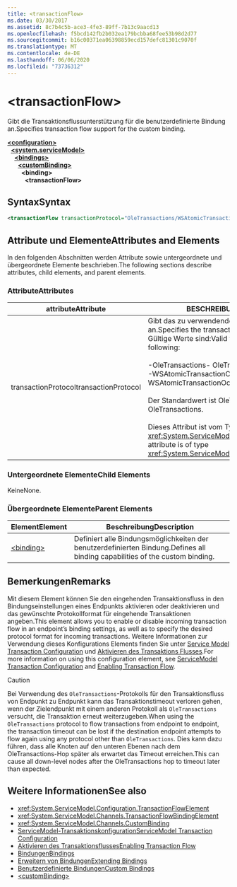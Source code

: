 ```yaml
---
title: <transactionFlow>
ms.date: 03/30/2017
ms.assetid: 8c7b4c5b-ace3-4fe3-89ff-7b13c9aacd13
ms.openlocfilehash: f5bcd142fb2b032ea179bcbba68fee53b98d2d77
ms.sourcegitcommit: b16c00371ea06398859ecd157defc81301c9070f
ms.translationtype: MT
ms.contentlocale: de-DE
ms.lasthandoff: 06/06/2020
ms.locfileid: "73736312"
---
```

# \<transactionFlow>
<span data-ttu-id="b0b01-101">Gibt die Transaktionsflussunterstützung für die benutzerdefinierte Bindung an.</span><span class="sxs-lookup"><span data-stu-id="b0b01-101">Specifies transaction flow support for the custom binding.</span></span>  
  
[**\<configuration>**](../configuration-element.md)\
&nbsp;&nbsp;[**\<system.serviceModel>**](system-servicemodel.md)\
&nbsp;&nbsp;&nbsp;&nbsp;[**\<bindings>**](bindings.md)\
&nbsp;&nbsp;&nbsp;&nbsp;&nbsp;&nbsp;[**\<customBinding>**](custombinding.md)\
&nbsp;&nbsp;&nbsp;&nbsp;&nbsp;&nbsp;&nbsp;&nbsp;**\<binding>**\
&nbsp;&nbsp;&nbsp;&nbsp;&nbsp;&nbsp;&nbsp;&nbsp;&nbsp;&nbsp;**\<transactionFlow>**  
  
## <a name="syntax"></a><span data-ttu-id="b0b01-102">Syntax</span><span class="sxs-lookup"><span data-stu-id="b0b01-102">Syntax</span></span>  
  
```xml  
<transactionFlow transactionProtocol="OleTransactions/WSAtomicTransactionOctober2004" />
```  
  
## <a name="attributes-and-elements"></a><span data-ttu-id="b0b01-103">Attribute und Elemente</span><span class="sxs-lookup"><span data-stu-id="b0b01-103">Attributes and Elements</span></span>  
 <span data-ttu-id="b0b01-104">In den folgenden Abschnitten werden Attribute sowie untergeordnete und übergeordnete Elemente beschrieben.</span><span class="sxs-lookup"><span data-stu-id="b0b01-104">The following sections describe attributes, child elements, and parent elements.</span></span>  
  
### <a name="attributes"></a><span data-ttu-id="b0b01-105">Attribute</span><span class="sxs-lookup"><span data-stu-id="b0b01-105">Attributes</span></span>  
  
|<span data-ttu-id="b0b01-106">attribute</span><span class="sxs-lookup"><span data-stu-id="b0b01-106">Attribute</span></span>|<span data-ttu-id="b0b01-107">BESCHREIBUNG</span><span class="sxs-lookup"><span data-stu-id="b0b01-107">Description</span></span>|  
|---------------|-----------------|  
|<span data-ttu-id="b0b01-108">transactionProtocol</span><span class="sxs-lookup"><span data-stu-id="b0b01-108">transactionProtocol</span></span>|<span data-ttu-id="b0b01-109">Gibt das zu verwendende Transaktionsprotokoll an.</span><span class="sxs-lookup"><span data-stu-id="b0b01-109">Specifies the transaction protocol to be used.</span></span> <span data-ttu-id="b0b01-110">Gültige Werte sind:</span><span class="sxs-lookup"><span data-stu-id="b0b01-110">Valid values include the following:</span></span><br /><br /> <span data-ttu-id="b0b01-111">-OleTransactions</span><span class="sxs-lookup"><span data-stu-id="b0b01-111">-   OleTransactions</span></span><br /><span data-ttu-id="b0b01-112">-WSAtomicTransactionOctober2004</span><span class="sxs-lookup"><span data-stu-id="b0b01-112">-   WSAtomicTransactionOctober2004</span></span><br /><br /> <span data-ttu-id="b0b01-113">Der Standardwert ist OleTransactions.</span><span class="sxs-lookup"><span data-stu-id="b0b01-113">The default is OleTransactions.</span></span><br /><br /> <span data-ttu-id="b0b01-114">Dieses Attribut ist vom Typ <xref:System.ServiceModel.TransactionProtocol>.</span><span class="sxs-lookup"><span data-stu-id="b0b01-114">This attribute is of type <xref:System.ServiceModel.TransactionProtocol>.</span></span>|  
  
### <a name="child-elements"></a><span data-ttu-id="b0b01-115">Untergeordnete Elemente</span><span class="sxs-lookup"><span data-stu-id="b0b01-115">Child Elements</span></span>  
 <span data-ttu-id="b0b01-116">Keine</span><span class="sxs-lookup"><span data-stu-id="b0b01-116">None.</span></span>  
  
### <a name="parent-elements"></a><span data-ttu-id="b0b01-117">Übergeordnete Elemente</span><span class="sxs-lookup"><span data-stu-id="b0b01-117">Parent Elements</span></span>  
  
|<span data-ttu-id="b0b01-118">Element</span><span class="sxs-lookup"><span data-stu-id="b0b01-118">Element</span></span>|<span data-ttu-id="b0b01-119">Beschreibung</span><span class="sxs-lookup"><span data-stu-id="b0b01-119">Description</span></span>|  
|-------------|-----------------|  
|[\<binding>](bindings.md)|<span data-ttu-id="b0b01-120">Definiert alle Bindungsmöglichkeiten der benutzerdefinierten Bindung.</span><span class="sxs-lookup"><span data-stu-id="b0b01-120">Defines all binding capabilities of the custom binding.</span></span>|  
  
## <a name="remarks"></a><span data-ttu-id="b0b01-121">Bemerkungen</span><span class="sxs-lookup"><span data-stu-id="b0b01-121">Remarks</span></span>  
 <span data-ttu-id="b0b01-122">Mit diesem Element können Sie den eingehenden Transaktionsfluss in den Bindungseinstellungen eines Endpunkts aktivieren oder deaktivieren und das gewünschte Protokollformat für eingehende Transaktionen angeben.</span><span class="sxs-lookup"><span data-stu-id="b0b01-122">This element allows you to enable or disable incoming transaction flow in an endpoint’s binding settings, as well as to specify the desired protocol format for incoming transactions.</span></span> <span data-ttu-id="b0b01-123">Weitere Informationen zur Verwendung dieses Konfigurations Elements finden Sie unter [Service Model Transaction Configuration](../../../wcf/feature-details/servicemodel-transaction-configuration.md) und [Aktivieren des Transaktions Flusses](../../../wcf/feature-details/enabling-transaction-flow.md).</span><span class="sxs-lookup"><span data-stu-id="b0b01-123">For more information on using this configuration element, see [ServiceModel Transaction Configuration](../../../wcf/feature-details/servicemodel-transaction-configuration.md) and [Enabling Transaction Flow](../../../wcf/feature-details/enabling-transaction-flow.md).</span></span>  
  
> [!CAUTION]
> <span data-ttu-id="b0b01-124">Bei Verwendung des `OleTransactions`-Protokolls für den Transaktionsfluss von Endpunkt zu Endpunkt kann das Transaktionstimeout verloren gehen, wenn der Zielendpunkt mit einem anderen Protokoll als `OleTransactions` versucht, die Transaktion erneut weiterzugeben.</span><span class="sxs-lookup"><span data-stu-id="b0b01-124">When using the `OleTransactions` protocol to flow transactions from endpoint to endpoint, the transaction timeout can be lost if the destination endpoint attempts to flow again using any protocol other than `OleTransactions`.</span></span> <span data-ttu-id="b0b01-125">Dies kann dazu führen, dass alle Knoten auf den unteren Ebenen nach dem OleTransactions-Hop später als erwartet das Timeout erreichen.</span><span class="sxs-lookup"><span data-stu-id="b0b01-125">This can cause all down-level nodes after the OleTransactions hop to timeout later than expected.</span></span>  
  
## <a name="see-also"></a><span data-ttu-id="b0b01-126">Weitere Informationen</span><span class="sxs-lookup"><span data-stu-id="b0b01-126">See also</span></span>

- <xref:System.ServiceModel.Configuration.TransactionFlowElement>
- <xref:System.ServiceModel.Channels.TransactionFlowBindingElement>
- <xref:System.ServiceModel.Channels.CustomBinding>
- [<span data-ttu-id="b0b01-127">ServiceModel-Transaktionskonfiguration</span><span class="sxs-lookup"><span data-stu-id="b0b01-127">ServiceModel Transaction Configuration</span></span>](../../../wcf/feature-details/servicemodel-transaction-configuration.md)
- [<span data-ttu-id="b0b01-128">Aktivieren des Transaktionsflusses</span><span class="sxs-lookup"><span data-stu-id="b0b01-128">Enabling Transaction Flow</span></span>](../../../wcf/feature-details/enabling-transaction-flow.md)
- [<span data-ttu-id="b0b01-129">Bindungen</span><span class="sxs-lookup"><span data-stu-id="b0b01-129">Bindings</span></span>](../../../wcf/bindings.md)
- [<span data-ttu-id="b0b01-130">Erweitern von Bindungen</span><span class="sxs-lookup"><span data-stu-id="b0b01-130">Extending Bindings</span></span>](../../../wcf/extending/extending-bindings.md)
- [<span data-ttu-id="b0b01-131">Benutzerdefinierte Bindungen</span><span class="sxs-lookup"><span data-stu-id="b0b01-131">Custom Bindings</span></span>](../../../wcf/extending/custom-bindings.md)
- [\<customBinding>](custombinding.md)
